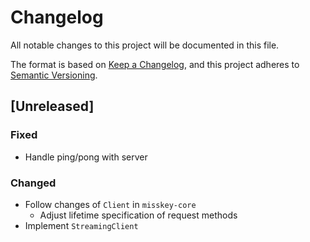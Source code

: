 # Changelog

All notable changes to this project will be documented in this file.

The format is based on [Keep a Changelog](https://keepachangelog.com/en/1.0.0/),
and this project adheres to [Semantic Versioning](https://semver.org/spec/v2.0.0.html).

## [Unreleased]

### Fixed

- Handle ping/pong with server

### Changed

- Follow changes of `Client` in `misskey-core`
  - Adjust lifetime specification of request methods
- Implement `StreamingClient`
